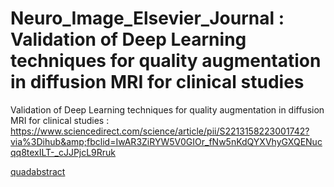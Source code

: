 # Neuro_Image_Elsevier_Journal : Validation of Deep Learning techniques for quality augmentation in diffusion MRI for clinical studies

Validation of Deep Learning techniques for quality augmentation in diffusion MRI for clinical studies : https://www.sciencedirect.com/science/article/pii/S2213158223001742?via%3Dihub&amp;fbclid=IwAR3ZiRYW5V0GIOr_fNw5nKdQYXVhyGXQENucqq8texILT-_cJJPjcL9Rruk


[quadabstract](https://github.com/AbhishekTiwari101/Neuro_Image_Clinical_Elsevier_Journal/assets/77186599/d84777bc-64cc-4d2b-aa33-12e7699ee155)

